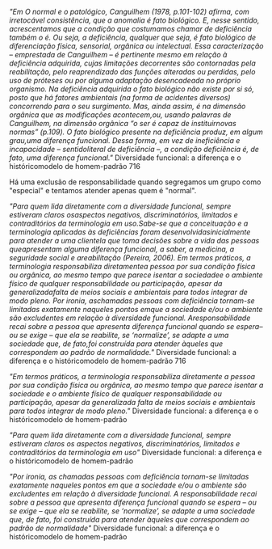 *"Em O normal e o patológico, Canguilhem (1978, p.101-102) afirma, com irretocável consistência, que a anomalia é fato biológico. E, nesse sentido, acrescentamos que a condição que costumamos chamar de deficiência também o é. Ou seja, a deficiência, qualquer que seja, é fato biológico de diferenciação física, sensorial, orgânica ou intelectual. Essa caracterização – emprestada de Canguilhem – é pertinente mesmo em relação à deficiência adquirida, cujas limitações decorrentes são contornadas pela reabilitação, pelo reaprendizado das funções alteradas ou perdidas, pelo uso de próteses ou por alguma adaptação desencadeada no próprio organismo. Na deficiência adquirida o fato biológico não existe por si só, posto que há fatores ambientais (na forma de acidentes diversos) concorrendo para o seu surgimento. Mas, ainda assim, é na dimensão orgânica que as modificações acontecem,ou, usando palavras de Canguilhem, na dimensão orgânica “o ser é capaz de instituirnovas normas” (p.109). O fato biológico presente na deficiência produz, em algum grau,uma diferença funcional. Dessa forma, em vez de ineficiência e incapacidade – sentidoliteral de deficiência –, a condição deficiência é, de fato, uma diferença funcional."* Diversidade funcional: a diferença e o históricomodelo de homem-padrão 716

Há uma exclusão de responsabilidade quando segregamos um grupo como "especial" e tentamos atender apenas quem é "normal".

*"Para quem lida diretamente com a diversidade funcional, sempre estiveram claros osaspectos negativos, discriminatórios, limitados e contraditórios da terminologia em uso.Sabe-se que a conceituação e a terminologia aplicadas às deficiências foram desenvolvidasinicialmente para atender a uma clientela que toma decisões sobre a vida das pessoas queapresentam alguma diferença funcional, a saber, a medicina, a seguridade social e areabilitação (Pereira, 2006). Em termos práticos, a terminologia responsabiliza diretamentea pessoa por sua condição física ou orgânica, ao mesmo tempo que parece isentar a sociedadee o ambiente físico de qualquer responsabilidade ou participação, apesar da generalizadafalta de meios sociais e ambientais para todos integrar de modo pleno. Por ironia, aschamadas pessoas com deficiência tornam-se limitadas exatamente naqueles pontos emque a sociedade e/ou o ambiente são excludentes em relação à diversidade funcional. Aresponsabilidade recai sobre a pessoa que apresenta diferença funcional quando se espera– ou se exige – que ela se reabilite, se ‘normalize’, se adapte a uma sociedade que, de fato,foi construída para atender àqueles que correspondem ao padrão de normalidade."* Diversidade funcional: a diferença e o históricomodelo de homem-padrão 716

*"Em termos práticos, a terminologia responsabiliza diretamente a pessoa por sua condição física ou orgânica, ao mesmo tempo que parece isentar a sociedade e o ambiente físico de qualquer responsabilidade ou participação, apesar da generalizada falta de meios sociais e ambientais para todos integrar de modo pleno."* Diversidade funcional: a diferença e o históricomodelo de homem-padrão

*"Para quem lida diretamente com a diversidade funcional, sempre estiveram claros os aspectos negativos, discriminatórios, limitados e contraditórios da terminologia em uso"* Diversidade funcional: a diferença e o históricomodelo de homem-padrão

*"Por ironia, as chamadas pessoas com deficiência tornam-se limitadas exatamente naqueles pontos em que a sociedade e/ou o ambiente são excludentes em relação à diversidade funcional. A responsabilidade recai sobre a pessoa que apresenta diferença funcional quando se espera – ou se exige – que ela se reabilite, se ‘normalize’, se adapte a uma sociedade que, de fato, foi construída para atender àqueles que correspondem ao padrão de normalidade"* Diversidade funcional: a diferença e o históricomodelo de homem-padrão